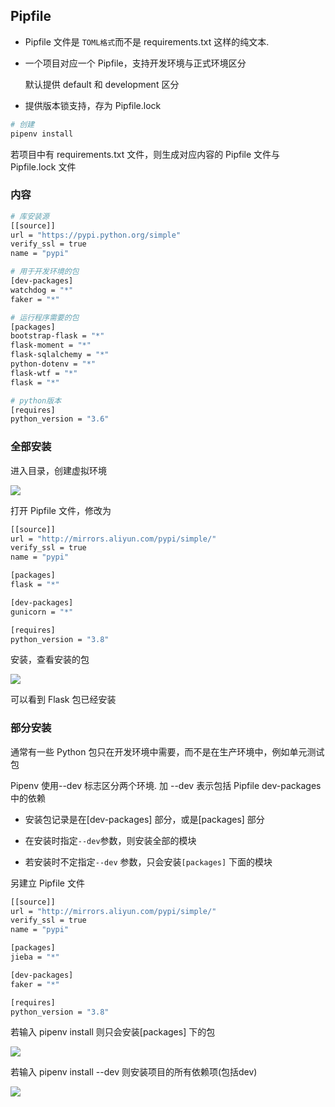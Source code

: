 <!--
 * @Description: 
 * @Version: 1.0
 * @Author: DaLao
 * @Email: dalao_li@163.com
 * @Date: 2022-02-13 19:00:24
 * @LastEditors: DaLao
 * @LastEditTime: 2022-05-27 22:19:43
-->


## Pipfile


- Pipfile 文件是 `TOML格式`而不是 requirements.txt 这样的纯文本.

- 一个项目对应一个 Pipfile，支持开发环境与正式环境区分

    默认提供 default 和 development 区分

- 提供版本锁支持，存为 Pipfile.lock


```sh
# 创建
pipenv install
```

若项目中有 requirements.txt 文件，则生成对应内容的 Pipfile 文件与 Pipfile.lock 文件



### 内容


```sh
# 库安装源
[[source]]
url = "https://pypi.python.org/simple"
verify_ssl = true
name = "pypi"

# 用于开发环境的包
[dev-packages]
watchdog = "*"
faker = "*"

# 运行程序需要的包
[packages]
bootstrap-flask = "*"
flask-moment = "*"
flask-sqlalchemy = "*"
python-dotenv = "*"
flask-wtf = "*"
flask = "*"

# python版本
[requires]
python_version = "3.6"
```



### 全部安装


进入目录，创建虚拟环境

![](https://cdn.hurra.ltd/img/20210122224056.png)

打开 Pipfile 文件，修改为

```sh
[[source]]
url = "http://mirrors.aliyun.com/pypi/simple/"
verify_ssl = true
name = "pypi"

[packages]
flask = "*"

[dev-packages]
gunicorn = "*"

[requires]
python_version = "3.8"
```

安装，查看安装的包

![](https://cdn.hurra.ltd/img/20210122224537.png)

可以看到 Flask 包已经安装



### 部分安装


通常有一些 Python 包只在开发环境中需要，而不是在生产环境中，例如单元测试包

Pipenv 使用--dev 标志区分两个环境. 加 --dev 表示包括 Pipfile dev-packages 中的依赖

- 安装包记录是在[dev-packages] 部分，或是[packages] 部分

- 在安装时指定`--dev`参数，则安装全部的模块

- 若安装时不定指定`--dev` 参数，只会安装`[packages]` 下面的模块

另建立 Pipfile 文件

```sh
[[source]]
url = "http://mirrors.aliyun.com/pypi/simple/"
verify_ssl = true
name = "pypi"

[packages]
jieba = "*"

[dev-packages]
faker = "*"

[requires]
python_version = "3.8"
```

若输入 pipenv install 则只会安装[packages] 下的包

![](https://cdn.hurra.ltd/img/20210123141415.png)

若输入 pipenv install --dev 则安装项目的所有依赖项(包括dev)

![](https://cdn.hurra.ltd/img/20210123141743.png)